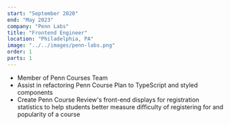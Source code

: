 ```yaml
---
start: "September 2020"
end: "May 2023"
company: "Penn Labs"
title: "Frontend Engineer"
location: "Philadelphia, PA"
image: "../../images/penn-labs.png"
order: 1
parts: 1
---
```


- Member of Penn Courses Team
- Assist in refactoring Penn Course Plan to TypeScript and styled components
- Create Penn Course Review's front-end displays for registration statistics to help students better measure difficulty of registering for and popularity of a course

